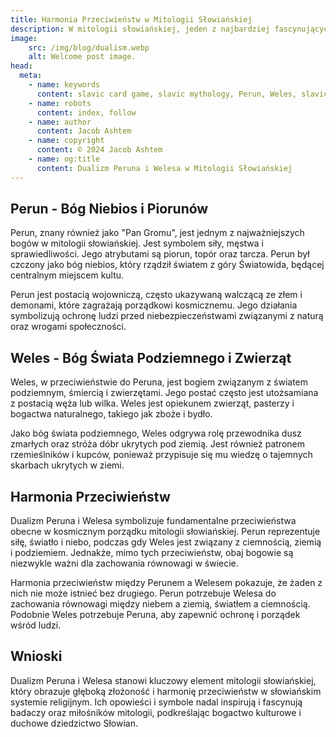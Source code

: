 ```yaml
---
title: Harmonia Przeciwieństw w Mitologii Słowiańskiej
description: W mitologii słowiańskiej, jeden z najbardziej fascynujących aspektów stanowi dualizm pomiędzy Perunem a Welesem. Ci dwaj bogowie reprezentują przeciwstawne siły i wartości, które jednak harmonijnie współistnieją w bogactwie słowiańskiej wiary.
image:
    src: /img/blog/dualism.webp
    alt: Welcome post image.
head:
  meta:
    - name: keywords
      content: slavic card game, slavic mythology, Perun, Weles, slavic gods
    - name: robots
      content: index, follow
    - name: author
      content: Jacob Ashtem
    - name: copyright
      content: © 2024 Jacob Ashtem
    - name: og:title
      content: Dualizm Peruna i Welesa w Mitologii Słowiańskiej
---
```


## Perun - Bóg Niebios i Piorunów

Perun, znany również jako "Pan Gromu", jest jednym z najważniejszych bogów w mitologii słowiańskiej. Jest symbolem siły, męstwa i sprawiedliwości. Jego atrybutami są piorun, topór oraz tarcza. Perun był czczony jako bóg niebios, który rządził światem z góry Światowida, będącej centralnym miejscem kultu.

Perun jest postacią wojowniczą, często ukazywaną walczącą ze złem i demonami, które zagrażają porządkowi kosmicznemu. Jego działania symbolizują ochronę ludzi przed niebezpieczeństwami związanymi z naturą oraz wrogami społeczności.

## Weles - Bóg Świata Podziemnego i Zwierząt

Weles, w przeciwieństwie do Peruna, jest bogiem związanym z światem podziemnym, śmiercią i zwierzętami. Jego postać często jest utożsamiana z postacią węża lub wilka. Weles jest opiekunem zwierząt, pasterzy i bogactwa naturalnego, takiego jak zboże i bydło.

Jako bóg świata podziemnego, Weles odgrywa rolę przewodnika dusz zmarłych oraz stróża dóbr ukrytych pod ziemią. Jest również patronem rzemieślników i kupców, ponieważ przypisuje się mu wiedzę o tajemnych skarbach ukrytych w ziemi.

## Harmonia Przeciwieństw

Dualizm Peruna i Welesa symbolizuje fundamentalne przeciwieństwa obecne w kosmicznym porządku mitologii słowiańskiej. Perun reprezentuje siłę, światło i niebo, podczas gdy Weles jest związany z ciemnością, ziemią i podziemiem. Jednakże, mimo tych przeciwieństw, obaj bogowie są niezwykle ważni dla zachowania równowagi w świecie.

Harmonia przeciwieństw między Perunem a Welesem pokazuje, że żaden z nich nie może istnieć bez drugiego. Perun potrzebuje Welesa do zachowania równowagi między niebem a ziemią, światłem a ciemnością. Podobnie Weles potrzebuje Peruna, aby zapewnić ochronę i porządek wśród ludzi.

## Wnioski

Dualizm Peruna i Welesa stanowi kluczowy element mitologii słowiańskiej, który obrazuje głęboką złożoność i harmonię przeciwieństw w słowiańskim systemie religijnym. Ich opowieści i symbole nadal inspirują i fascynują badaczy oraz miłośników mitologii, podkreślając bogactwo kulturowe i duchowe dziedzictwo Słowian.
